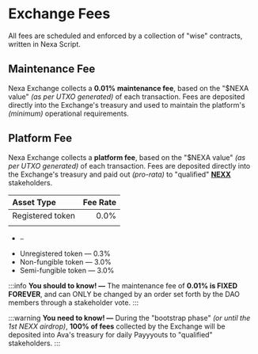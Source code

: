 # Exchange Fees

All fees are scheduled and enforced by a collection of "wise" contracts, written in Nexa Script.


## Maintenance Fee

Nexa Exchange collects a __0.01% maintenance fee__, based on the "$NEXA value" _(as per UTXO generated)_ of each transaction. Fees are deposited directly into the Exchange's treasury and used to maintain the platform's _(minimum)_ operational requirements.


## Platform Fee

Nexa Exchange collects a __platform fee__, based on the "$NEXA value" _(as per UTXO generated)_ of each transaction. Fees are deposited directly into the Exchange's treasury and paid out _(pro-rata)_ to "qualified" [__NEXX__](https://nexa.exchange/nexx) stakeholders.

| Asset Type | Fee Rate |
|:---|---:|
| Registered token | 0.0% |
|  |  |

-     —
- Unregistered token  — 0.3%
- Non-fungible token  — 3.0%
- Semi-fungible token — 3.0%

:::info
__You should to know! —__ The maintenance fee of __0.01% is FIXED FOREVER__, and can ONLY be changed by an order set forth by the DAO members through a stakeholder vote.
:::

:::warning
__You need to know! —__ During the "bootstrap phase" _(or until the 1st NEXX airdrop)_, __100% of fees__ collected by the Exchange will be deposited into Ava's treasury for daily Payyyouts to "qualified" stakeholders.
:::
